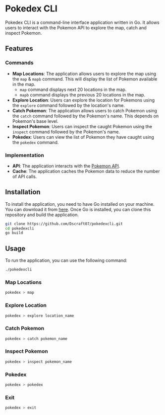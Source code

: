 # Pokedex CLI

Pokedex CLI is a command-line interface application written in Go. It allows
users to interact with the Pokemon API to explore the map, catch and inspect Pokemon.

## Features

### Commands

- **Map Locations**: The application allows users to explore the map using the
  `map` & `mapb` command. This will display the list of Pokemon available in the map.
  - `map` command displays next 20 locations in the map.
  - `mapb` command displays the previous 20 locations in the map.
- **Explore Location**: Users can explore the location for Pokemons using the `explore`
  command followed by the location's name.
- **Catch Pokemon**: The application allows users to catch Pokemon using the
  `catch` command followed by the Pokemon's name. This depends on Pokemon's base level.
- **Inspect Pokemon**: Users can inspect the caught Pokemon using the `inspect`
  command followed by the Pokemon's name.
- **Pokedex**: Users can view the list of Pokemon they have caught using the
  `pokedex` command.

### Implementation

- **API**: The application interacts with the [Pokemon API](https://pokeapi.co/).
- **Cache**: The application caches the Pokemon data to reduce the number of API
  calls.

## Installation

To install the application, you need to have Go installed on your machine. You
can download it from [here](https://golang.org/dl/). Once Go is installed, you
can clone this repository and build the application.

```bash
git clone https://github.com/Dscraft07/pokedexcli.git
cd pokedexcli
go build
```

## Usage

To run the application, you can use the following command:

```bash
./pokedexcli
```

### Map Locations

```bash
pokedex > map
```

### Explore Location

```bash
pokedex > explore location_name
```

### Catch Pokemon

```bash
pokedex > catch pokemon_name
```

### Inspect Pokemon

```bash
pokedex > inspect pokemon_name
```

### Pokedex

```bash
pokedex > pokedex
```

### Exit

```bash
pokedex > exit
```
